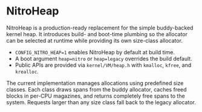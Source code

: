 # NitroHeap

NitroHeap is a production-ready replacement for the simple buddy-backed kernel
heap. It introduces build- and boot-time plumbing so the allocator can be
selected at runtime while providing its own size-class allocator.

* `CONFIG_NITRO_HEAP=1` enables NitroHeap by default at build time.
* A boot argument `heap=nitro` or `heap=legacy` overrides the build default.
* Public APIs are provided via `kernel/VM/heap.h` with `kmalloc`, `kfree`, and
  `krealloc`.

The current implementation manages allocations using predefined size classes.
Each class draws spans from the buddy allocator, caches freed blocks in per-CPU
magazines, and returns completely free spans to the system. Requests larger than
any size class fall back to the legacy allocator.
